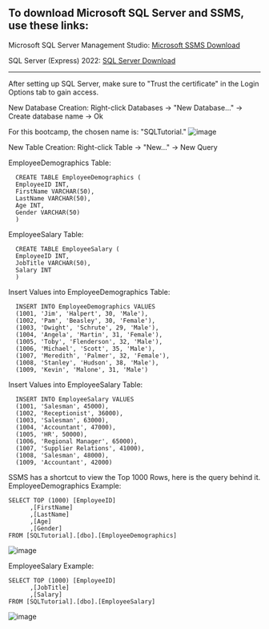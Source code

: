 ## To download Microsoft SQL Server and SSMS, use these links:

Microsoft SQL Server Management Studio: [Microsoft SSMS Download](https://learn.microsoft.com/en-us/sql/ssms/download-sql-server-management-studio-ssms?view=sql-server-ver16)

SQL Server (Express) 2022: [SQL Server Download](https://www.microsoft.com/en-us/sql-server/sql-server-downloads)

***

After setting up SQL Server, make sure to "Trust the certificate" in the Login Options tab to gain access.

New Database Creation: Right-click Databases -> "New Database..." -> Create database name -> Ok

For this bootcamp, the chosen name is: "SQLTutorial."
![image](https://github.com/Liss4rd/DataAnalystBootcamp/assets/66858250/fedc98fe-03da-43ec-a795-5b64a33d8d76)


New Table Creation: Right-click Table -> "New..." -> New Query

EmployeeDemographics Table:
```
  CREATE TABLE EmployeeDemographics (
  EmployeeID INT, 
  FirstName VARCHAR(50), 
  LastName VARCHAR(50), 
  Age INT, 
  Gender VARCHAR(50) 
  )
```

EmployeeSalary Table:
```
  CREATE TABLE EmployeeSalary (
  EmployeeID INT,
  JobTitle VARCHAR(50),
  Salary INT
  )
```

Insert Values into EmployeeDemographics Table:
```
  INSERT INTO EmployeeDemographics VALUES
  (1001, 'Jim', 'Halpert', 30, 'Male'),
  (1002, 'Pam', 'Beasley', 30, 'Female'),
  (1003, 'Dwight', 'Schrute', 29, 'Male'),
  (1004, 'Angela', 'Martin', 31, 'Female'),
  (1005, 'Toby', 'Flenderson', 32, 'Male'),
  (1006, 'Michael', 'Scott', 35, 'Male'),
  (1007, 'Meredith', 'Palmer', 32, 'Female'),
  (1008, 'Stanley', 'Hudson', 38, 'Male'),
  (1009, 'Kevin', 'Malone', 31, 'Male')
```
Insert Values into EmployeeSalary Table:
```
  INSERT INTO EmployeeSalary VALUES
  (1001, 'Salesman', 45000),
  (1002, 'Receptionist', 36000),
  (1003, 'Salesman', 63000),
  (1004, 'Accountant', 47000),
  (1005, 'HR', 50000),
  (1006, 'Regional Manager', 65000),
  (1007, 'Supplier Relations', 41000),
  (1008, 'Salesman', 48000),
  (1009, 'Accountant', 42000)
```

SSMS has a shortcut to view the Top 1000 Rows, here is the query behind it.
EmployeeDemographics Example:
```
SELECT TOP (1000) [EmployeeID]
      ,[FirstName]
      ,[LastName]
      ,[Age]
      ,[Gender]
FROM [SQLTutorial].[dbo].[EmployeeDemographics]
```
![image](https://github.com/Liss4rd/DataAnalystBootcamp/assets/66858250/240dd88c-3aab-4321-9680-a5b87e484eb7)



EmployeeSalary Example:
```
SELECT TOP (1000) [EmployeeID]
      ,[JobTitle]
      ,[Salary]
FROM [SQLTutorial].[dbo].[EmployeeSalary]
```
![image](https://github.com/Liss4rd/DataAnalystBootcamp/assets/66858250/280bb7cd-e743-4a57-9ee0-205ffc530e98)
